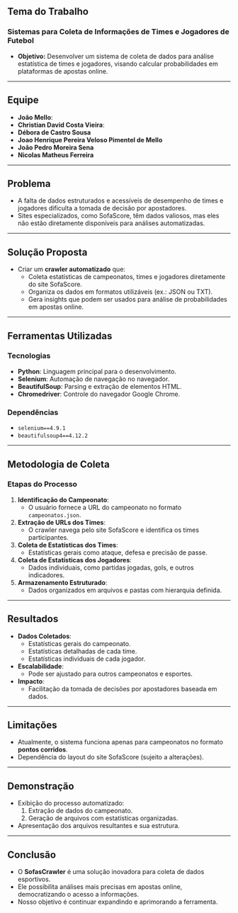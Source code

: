 ## **Tema do Trabalho**
### **Sistemas para Coleta de Informações de Times e Jogadores de Futebol**
- **Objetivo:** Desenvolver um sistema de coleta de dados para análise estatística de times e jogadores, visando calcular probabilidades em plataformas de apostas online.

---

## **Equipe**
- **João Mello**:
- **Christian David Costa Vieira**:
- **Débora de Castro Sousa**
- **Joao Henrique Pereira Veloso Pimentel de Mello**
- **João Pedro Moreira Sena**
- **Nicolas Matheus Ferreira**

---

## **Problema**
- A falta de dados estruturados e acessíveis de desempenho de times e jogadores dificulta a tomada de decisão por apostadores.
- Sites especializados, como SofaScore, têm dados valiosos, mas eles não estão diretamente disponíveis para análises automatizadas.

---

## **Solução Proposta**
- Criar um **crawler automatizado** que:
  - Coleta estatísticas de campeonatos, times e jogadores diretamente do site SofaScore.
  - Organiza os dados em formatos utilizáveis (ex.: JSON ou TXT).
  - Gera insights que podem ser usados para análise de probabilidades em apostas online.

---

## **Ferramentas Utilizadas**
### **Tecnologias**
- **Python**: Linguagem principal para o desenvolvimento.
- **Selenium**: Automação de navegação no navegador.
- **BeautifulSoup**: Parsing e extração de elementos HTML.
- **Chromedriver**: Controle do navegador Google Chrome.

### **Dependências**
- `selenium==4.9.1`
- `beautifulsoup4==4.12.2`

---

## **Metodologia de Coleta**
### **Etapas do Processo**
1. **Identificação do Campeonato**:
   - O usuário fornece a URL do campeonato no formato `campeonatos.json`.
2. **Extração de URLs dos Times**:
   - O crawler navega pelo site SofaScore e identifica os times participantes.
3. **Coleta de Estatísticas dos Times**:
   - Estatísticas gerais como ataque, defesa e precisão de passe.
4. **Coleta de Estatísticas dos Jogadores**:
   - Dados individuais, como partidas jogadas, gols, e outros indicadores.
5. **Armazenamento Estruturado**:
   - Dados organizados em arquivos e pastas com hierarquia definida.

---

## **Resultados**
- **Dados Coletados**:
  - Estatísticas gerais do campeonato.
  - Estatísticas detalhadas de cada time.
  - Estatísticas individuais de cada jogador.
- **Escalabilidade**:
  - Pode ser ajustado para outros campeonatos e esportes.
- **Impacto**:
  - Facilitação da tomada de decisões por apostadores baseada em dados.

---

## **Limitações**
- Atualmente, o sistema funciona apenas para campeonatos no formato **pontos corridos**.
- Dependência do layout do site SofaScore (sujeito a alterações).

---

## **Demonstração**
- Exibição do processo automatizado:
  1. Extração de dados do campeonato.
  2. Geração de arquivos com estatísticas organizadas.
- Apresentação dos arquivos resultantes e sua estrutura.

---

## **Conclusão**
- O **SofasCrawler** é uma solução inovadora para coleta de dados esportivos.
- Ele possibilita análises mais precisas em apostas online, democratizando o acesso a informações.
- Nosso objetivo é continuar expandindo e aprimorando a ferramenta.
